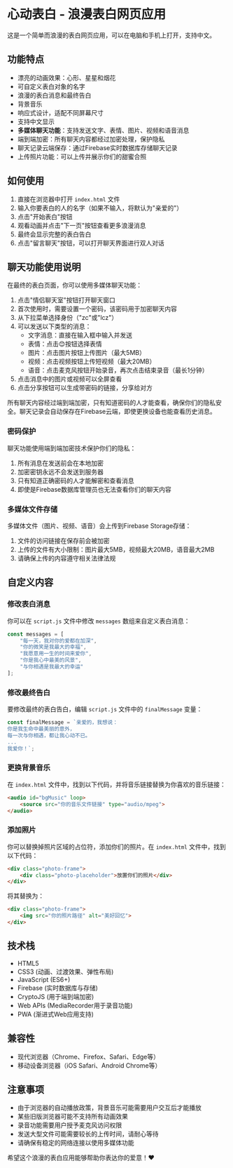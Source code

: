 # 心动表白 - 浪漫表白网页应用

这是一个简单而浪漫的表白网页应用，可以在电脑和手机上打开，支持中文。

## 功能特点

- 漂亮的动画效果：心形、星星和烟花
- 可自定义表白对象的名字
- 浪漫的表白消息和最终告白
- 背景音乐
- 响应式设计，适配不同屏幕尺寸
- 支持中文显示
- **多媒体聊天功能**：支持发送文字、表情、图片、视频和语音消息
- 端到端加密：所有聊天内容都经过加密处理，保护隐私
- 聊天记录云端保存：通过Firebase实时数据库存储聊天记录
- 上传照片功能：可以上传并展示你们的甜蜜合照

## 如何使用

1. 直接在浏览器中打开 `index.html` 文件
2. 输入你要表白的人的名字（如果不输入，将默认为"亲爱的"）
3. 点击"开始表白"按钮
4. 观看动画并点击"下一页"按钮查看更多浪漫消息
5. 最终会显示完整的表白告白
6. 点击"留言聊天"按钮，可以打开聊天界面进行双人对话

## 聊天功能使用说明

在最终的表白页面，你可以使用多媒体聊天功能：

1. 点击"情侣聊天室"按钮打开聊天窗口
2. 首次使用时，需要设置一个密码，该密码用于加密聊天内容
3. 从下拉菜单选择身份（"zc"或"lcz"）
4. 可以发送以下类型的消息：
   - 文字消息：直接在输入框中输入并发送
   - 表情：点击😊按钮选择表情
   - 图片：点击图片按钮上传图片（最大5MB）
   - 视频：点击视频按钮上传短视频（最大20MB）
   - 语音：点击麦克风按钮开始录音，再次点击结束录音（最长1分钟）
5. 点击消息中的图片或视频可以全屏查看
6. 点击分享按钮可以生成带密码的链接，分享给对方

所有聊天内容经过端到端加密，只有知道密码的人才能查看，确保你们的隐私安全。聊天记录会自动保存在Firebase云端，即使更换设备也能查看历史消息。

### 密码保护

聊天功能使用端到端加密技术保护你们的隐私：

1. 所有消息在发送前会在本地加密
2. 加密密钥永远不会发送到服务器
3. 只有知道正确密码的人才能解密和查看消息
4. 即使是Firebase数据库管理员也无法查看你们的聊天内容

### 多媒体文件存储

多媒体文件（图片、视频、语音）会上传到Firebase Storage存储：

1. 文件的访问链接在保存前会被加密
2. 上传的文件有大小限制：图片最大5MB，视频最大20MB，语音最大2MB
3. 请确保上传的内容遵守相关法律法规

## 自定义内容

### 修改表白消息

你可以在 `script.js` 文件中修改 `messages` 数组来自定义表白消息：

```javascript
const messages = [
    "每一天，我对你的爱都在加深",
    "你的微笑是我最大的幸福",
    "我愿意用一生的时间来爱你",
    "你是我心中最美的风景",
    "与你相遇是我最大的幸运"
];
```

### 修改最终告白

要修改最终的表白告白，编辑 `script.js` 文件中的 `finalMessage` 变量：

```javascript
const finalMessage = `亲爱的，我想说：
你是我生命中最美丽的意外，
每一次与你相遇，都让我心动不已。
...
我爱你！`;
```

### 更换背景音乐

在 `index.html` 文件中，找到以下代码，并将音乐链接替换为你喜欢的音乐链接：

```html
<audio id="bgMusic" loop>
    <source src="你的音乐文件链接" type="audio/mpeg">
</audio>
```

### 添加照片

你可以替换掉照片区域的占位符，添加你们的照片。在 `index.html` 文件中，找到以下代码：

```html
<div class="photo-frame">
    <div class="photo-placeholder">放置你们的照片</div>
</div>
```

将其替换为：

```html
<div class="photo-frame">
    <img src="你的照片路径" alt="美好回忆">
</div>
```

## 技术栈

- HTML5
- CSS3 (动画、过渡效果、弹性布局)
- JavaScript (ES6+)
- Firebase (实时数据库与存储)
- CryptoJS (用于端到端加密)
- Web APIs (MediaRecorder用于录音功能)
- PWA (渐进式Web应用支持)

## 兼容性

- 现代浏览器（Chrome、Firefox、Safari、Edge等）
- 移动设备浏览器（iOS Safari、Android Chrome等）

## 注意事项

- 由于浏览器的自动播放政策，背景音乐可能需要用户交互后才能播放
- 某些旧版浏览器可能不支持所有动画效果
- 录音功能需要用户授予麦克风访问权限
- 发送大型文件可能需要较长的上传时间，请耐心等待
- 请确保有稳定的网络连接以使用多媒体功能

希望这个浪漫的表白应用能够帮助你表达你的爱意！❤️ 